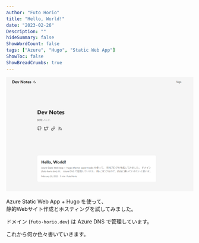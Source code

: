 ```yaml
---
author: "Futo Horio"
title: "Hello, World!"
date: "2023-02-26"
Description: ""
hideSummary: false
ShowWordCount: false
tags: ["Azure", "Hugo", "Static Web App"]
ShowToc: false
ShowBreadCrumbs: true
---
```


![](images/2023-02-26-20-47-57.png)

Azure Static Web App + Hugo を使って、  
静的Webサイト作成とホスティングを試してみました。

ドメイン (```futo-horio.dev```) は Azure DNS で管理しています。

これから何か色々書いていきます。
